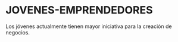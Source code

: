# JOVENES-EMPRENDEDORES
Los jóvenes actualmente tienen mayor iniciativa para la creación de negocios.
